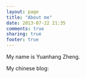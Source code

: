 ```yaml
---
layout: page
title: "About me"
date: 2013-07-22 21:35
comments: true
sharing: true
footer: true
---
```


My name is Yuanhang Zheng.

My chinese blog: 
